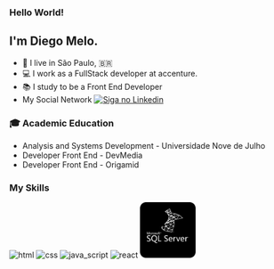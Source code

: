 
### Hello World!

## I'm Diego Melo.
- 📍  I live in São Paulo, 🇧🇷
- 💻 I work as a FullStack developer at accenture.
- 📚 I study to be a Front End Developer
- My Social Network <a style="border-radius= 4px;" href="https://www.linkedin.com/in/diego-melo-1863971b2/">
    <img alt="Siga no Linkedin" src="https://img.shields.io/badge/-LinkedIn-blue?style=flat-square&logo=Linkedin&logoColor=white&link=https://www.linkedin.com/in/diego-melo-1863971b2/"> </a>


### :mortar_board: Academic Education
- Analysis and Systems Development - Universidade Nove de Julho
- Developer Front End - DevMedia
- Developer Front End - Origamid


### My Skills
<img src="https://cdn.jsdelivr.net/gh/devicons/devicon/icons/html5/html5-plain-wordmark.svg" alt="html" width="100" height="100" style="max-width:100%;"></img>
<img src="https://cdn.jsdelivr.net/gh/devicons/devicon/icons/css3/css3-plain-wordmark.svg" alt="css" width="100" height="100" style="max-width:100%;">
<img src="https://cdn.jsdelivr.net/gh/devicons/devicon/icons/javascript/javascript-original.svg" alt="java_script" width="100" height="100" style="max-width:100%;"/>
<img src="https://cdn.jsdelivr.net/gh/devicons/devicon/icons/react/react-original-wordmark.svg" alt="react" width="100" height="100" style="max-width:100%;"/>
<img src="https://github.com/diego105xz/Img/blob/main/SqlServer1.png?raw=true" alt="sqlserver" width="100" height="100" style="max-width:100%;"/>
